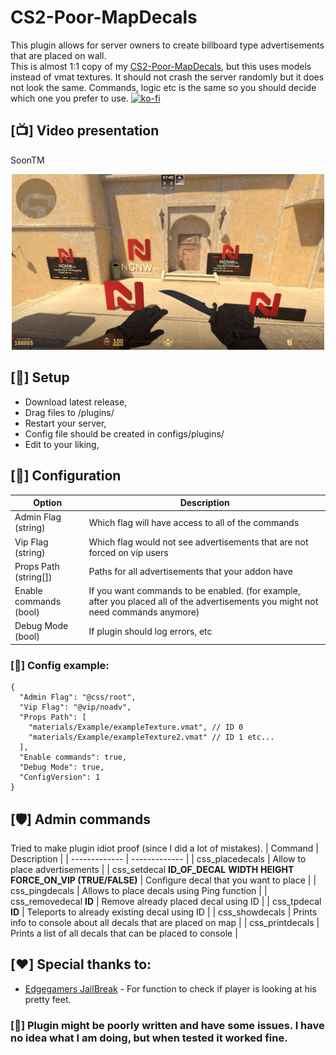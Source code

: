 # CS2-Poor-MapDecals

This plugin allows for server owners to create billboard type advertisements that are placed on wall.<br/>
This is almost 1:1 copy of my [CS2-Poor-MapDecals](https://github.com/Letaryat/CS2-Poor-MapDecals), but this uses models instead of vmat textures. It should not crash the server randomly but it does not look the same. Commands, logic etc is the same so you should decide which one you prefer to use.
[![ko-fi](https://ko-fi.com/img/githubbutton_sm.svg)](https://ko-fi.com/H2H8TK0L9)

## [📺] Video presentation
SoonTM
<p align="center">
    <img src="img/1.jpg" width="500">
</p>

## [📌] Setup
- Download latest release,
- Drag files to /plugins/
- Restart your server,
- Config file should be created in configs/plugins/
- Edit to your liking,

## [📝] Configuration
| Option  | Description |
| ------------- | ------------- |
| Admin Flag (string) | Which flag will have access to all of the commands  |
| Vip Flag (string) | Which flag would not see advertisements that are not forced on vip users |
| Props Path (string[]) | Paths for all advertisements that your addon have |
| Enable commands (bool) | If you want commands to be enabled. (for example, after you placed all of the advertisements you might not need commands anymore) |
| Debug Mode (bool) | If plugin should log errors, etc |

### [📝] Config example:
```
{
  "Admin Flag": "@css/root",
  "Vip Flag": "@vip/noadv",
  "Props Path": [
	"materials/Example/exampleTexture.vmat", // ID 0
	"materials/Example/exampleTexture2.vmat" // ID 1 etc...
  ],
  "Enable commands": true,
  "Debug Mode": true,
  "ConfigVersion": 1
}
```

## [🛡️] Admin commands
Tried to make plugin idiot proof (since I did a lot of mistakes).
| Command  | Description |
| ------------- | ------------- |
| css_placedecals | Allow to place advertisements |
| css_setdecal **ID_OF_DECAL** **WIDTH** **HEIGHT** **FORCE_ON_VIP (TRUE/FALSE)** | Configure decal that you want to place |
| css_pingdecals | Allows to place decals using Ping function |
| css_removedecal **ID** | Remove already placed decal using ID |
| css_tpdecal **ID** | Teleports to already existing decal using ID |
| css_showdecals | Prints info to console about all decals that are placed on map |
| css_printdecals | Prints a list of all decals that can be placed to console |

## [❤️] Special thanks to:
- [Edgegamers JailBreak](https://github.com/edgegamers/Jailbreak/blob/main/mod/Jailbreak.Warden/Paint/WardenPaintBehavior.cs#L131) - For function to check if player is looking at his pretty feet.

### [🚨] Plugin might be poorly written and have some issues. I have no idea what I am doing, but when tested it worked fine.